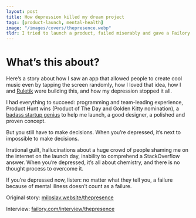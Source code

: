 ```yaml
---
layout: post
title: How depression killed my dream project
tags: [product-launch, mental-health]
image: "/images/covers/thepresence.webp"
tldr: I tried to launch a product, failed miserably and gave a Failory interview.
---
```


# What’s this about?

Here’s a story about how I saw an app that allowed people to create cool music even by tapping the screen randomly, how I loved that idea, how I and [Ruletik](https://www.ruletik.com) were building this, and how my depression stopped it all.

I had everything to succeed: programming and team-leading experience, Product Hunt wins (Product of The Day and Golden Kitty nomination), a [badass startup genius](https://isora.me) to help me launch, a good designer, a polished and proven concept.

But you still have to make decisions. When you’re depressed, it’s next to impossible to make decisions.

Irrational guilt, hallucinations about a huge crowd of people shaming me on the internet on the launch day, inability to comprehend a StackOverflow answer. When you’re depressed, it’s all about chemistry, and there is no thought process to overcome it.

If you’re depressed now, listen: no matter what they tell you, a failure because of mental illness doesn’t count as a failure.

Original story: [miloslav.website/thepresence](https://miloslav.website/thepresence)

Interview: [failory.com/interview/thepresence](https://www.failory.com/interview/thepresence)
